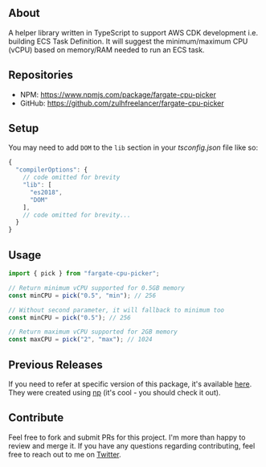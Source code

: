 ## About

A helper library written in TypeScript to support AWS CDK development i.e. building ECS Task Definition. It will suggest the minimum/maximum CPU (vCPU) based on memory/RAM needed to run an ECS task.

## Repositories

- NPM: https://www.npmjs.com/package/fargate-cpu-picker
- GitHub: https://github.com/zulhfreelancer/fargate-cpu-picker

## Setup

You may need to add `DOM` to the `lib` section in your _tsconfig.json_ file like so:

```typescript
{
  "compilerOptions": {
    // code omitted for brevity
    "lib": [
      "es2018",
      "DOM"
    ],
    // code omitted for brevity...
  }
}
```

## Usage

```typescript
import { pick } from "fargate-cpu-picker";

// Return minimum vCPU supported for 0.5GB memory
const minCPU = pick("0.5", "min"); // 256

// Without second parameter, it will fallback to minimum too
const minCPU = pick("0.5"); // 256

// Return maximum vCPU supported for 2GB memory
const maxCPU = pick("2", "max"); // 1024
```

## Previous Releases

If you need to refer at specific version of this package, it's available [here](https://github.com/zulhfreelancer/fargate-cpu-picker/releases). They were created using [np](https://www.npmjs.com/package/np) (it's cool - you should check it out).

## Contribute

Feel free to fork and submit PRs for this project. I'm more than happy to review and merge it. If you have any questions regarding contributing, feel free to reach out to me on [Twitter](https://twitter.com/zulhhandyplast).
